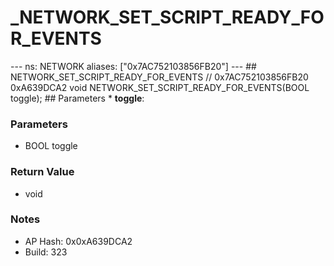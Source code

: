 # _NETWORK_SET_SCRIPT_READY_FOR_EVENTS

--- ns: NETWORK aliases: ["0x7AC752103856FB20"] --- ## NETWORK_SET_SCRIPT_READY_FOR_EVENTS  // 0x7AC752103856FB20 0xA639DCA2 void NETWORK_SET_SCRIPT_READY_FOR_EVENTS(BOOL toggle);   ## Parameters * **toggle**:

### Parameters
* BOOL toggle

### Return Value
* void

### Notes
* AP Hash: 0x0xA639DCA2
* Build: 323

